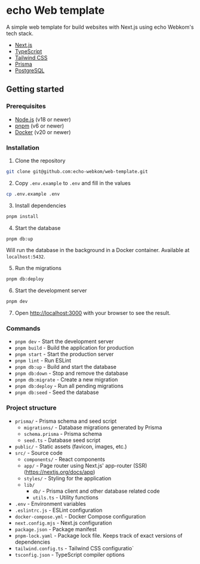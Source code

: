 # echo Web template

A simple web template for build websites with Next.js using echo Webkom's tech stack.

- [Next.js](https://nextjs.org/)
- [TypeScript](https://www.typescriptlang.org/)
- [Tailwind CSS](https://tailwindcss.com/)
- [Prisma](https://www.prisma.io/)
- [PostgreSQL](https://www.postgresql.org/)

## Getting started

### Prerequisites

- [Node.js](https://nodejs.org/en/) (v18 or newer)
- [pnpm](https://pnpm.io/) (v6 or newer)
- [Docker](https://www.docker.com/) (v20 or newer)

### Installation

1. Clone the repository

```bash
git clone git@github.com:echo-webkom/web-template.git
```

2. Copy `.env.example` to `.env` and fill in the values

```bash
cp .env.example .env
```

3. Install dependencies

```bash
pnpm install
```

4. Start the database

```bash
pnpm db:up
```

Will run the database in the background in a Docker container. Available at `localhost:5432`.

5. Run the migrations

```bash
pnpm db:deploy
```

6. Start the development server

```bash
pnpm dev
```

7. Open [http://localhost:3000](http://localhost:3000) with your browser to see the result.

### Commands

- `pnpm dev` - Start the development server
- `pnpm build` - Build the application for production
- `pnpm start` - Start the production server
- `pnpm lint` - Run ESLint
- `pnpm db:up` - Build and start the database
- `pnpm db:down` - Stop and remove the database
- `pnpm db:migrate` - Create a new migration
- `pnpm db:deploy` - Run all pending migrations
- `pnpm db:seed` - Seed the database

### Project structure

- `prisma/` - Prisma schema and seed script
  - `migrations/` - Database migrations generated by Prisma
  - `schema.prisma` - Prisma schema
  - `seed.ts` - Database seed script
- `public/` - Static assets (favicon, images, etc.)
- `src/` - Source code
  - `components/` - React components
  - `app/` - Page router using Next.js' app-router (SSR) (https://nextjs.org/docs/app)
  - `styles/` - Styling for the application
  - `lib/`
    - `db/` - Prisma client and other database related code
    - `utils.ts` - Utility functions
- `.env` - Environment variables
- `.eslintrc.js` - ESLint configuration
- `docker-compose.yml` - Docker Compose configuration
- `next.config.mjs` - Next.js configuration
- `package.json` - Package manifest
- `pnpm-lock.yaml` - Package lock file. Keeps track of exact versions of dependencies
- `tailwind.config.ts` - Tailwind CSS configuratio`
- `tsconfig.json` - TypeScript compiler options
